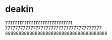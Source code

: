 # deakin
11111111111111111111111111111111111111
77777777777777777777777777777777777777
88888888888888888888888888888888888888
